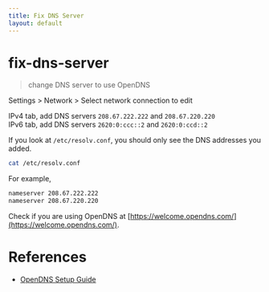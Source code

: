 ```yaml
---
title: Fix DNS Server
layout: default
---
```


# fix-dns-server

> change DNS server to use OpenDNS

Settings > Network > Select network connection to edit

IPv4 tab, add DNS servers `208.67.222.222` and `208.67.220.220`  
IPv6 tab, add DNS servers `2620:0:ccc::2` and `2620:0:ccd::2`

If you look at `/etc/resolv.conf`, you should only see the DNS addresses you added.
```sh
cat /etc/resolv.conf
```

For example,
```sh
nameserver 208.67.222.222
nameserver 208.67.220.220
```

Check if you are using OpenDNS at [https://welcome.opendns.com/](https://welcome.opendns.com/).

# References

* [OpenDNS Setup Guide](https://www.opendns.com/setupguide/)

